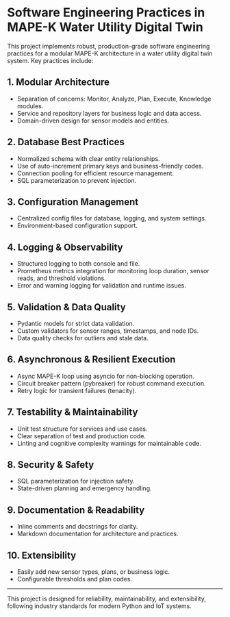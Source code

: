 # Software Engineering Practices in MAPE-K Water Utility Digital Twin

This project implements robust, production-grade software engineering practices for a modular MAPE-K architecture in a water utility digital twin system. Key practices include:

## 1. Modular Architecture
- Separation of concerns: Monitor, Analyze, Plan, Execute, Knowledge modules.
- Service and repository layers for business logic and data access.
- Domain-driven design for sensor models and entities.

## 2. Database Best Practices
- Normalized schema with clear entity relationships.
- Use of auto-increment primary keys and business-friendly codes.
- Connection pooling for efficient resource management.
- SQL parameterization to prevent injection.

## 3. Configuration Management
- Centralized config files for database, logging, and system settings.
- Environment-based configuration support.

## 4. Logging & Observability
- Structured logging to both console and file.
- Prometheus metrics integration for monitoring loop duration, sensor reads, and threshold violations.
- Error and warning logging for validation and runtime issues.

## 5. Validation & Data Quality
- Pydantic models for strict data validation.
- Custom validators for sensor ranges, timestamps, and node IDs.
- Data quality checks for outliers and stale data.

## 6. Asynchronous & Resilient Execution
- Async MAPE-K loop using asyncio for non-blocking operation.
- Circuit breaker pattern (pybreaker) for robust command execution.
- Retry logic for transient failures (tenacity).

## 7. Testability & Maintainability
- Unit test structure for services and use cases.
- Clear separation of test and production code.
- Linting and cognitive complexity warnings for maintainable code.

## 8. Security & Safety
- SQL parameterization for injection safety.
- State-driven planning and emergency handling.

## 9. Documentation & Readability
- Inline comments and docstrings for clarity.
- Markdown documentation for architecture and practices.

## 10. Extensibility
- Easily add new sensor types, plans, or business logic.
- Configurable thresholds and plan codes.

---
This project is designed for reliability, maintainability, and extensibility, following industry standards for modern Python and IoT systems.

